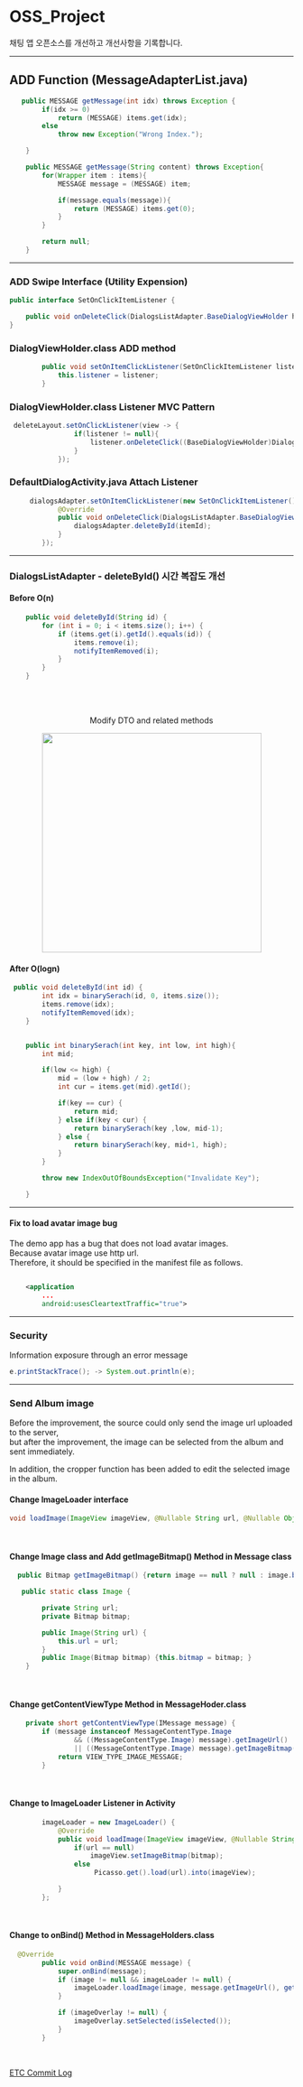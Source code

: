 # OSS_Project 

채팅 앱 오픈소스를 개선하고 개선사항을 기록합니다.

---

## ADD Function (MessageAdapterList.java)

```java
   public MESSAGE getMessage(int idx) throws Exception {
        if(idx >= 0)
            return (MESSAGE) items.get(idx);
        else
            throw new Exception("Wrong Index.");

    }

    public MESSAGE getMessage(String content) throws Exception{
        for(Wrapper item : items){
            MESSAGE message = (MESSAGE) item;

            if(message.equals(message)){
                return (MESSAGE) items.get(0);
            }
        }

        return null;
    }

```

---

### ADD Swipe Interface (Utility Expension)

```java
public interface SetOnClickItemListener {

    public void onDeleteClick(DialogsListAdapter.BaseDialogViewHolder holder, View view, String itemId, int getAdapterPosition);
}

```

### DialogViewHolder.class ADD method
```java (
        public void setOnItemClickListener(SetOnClickItemListener listener) {
            this.listener = listener;
        }

```

###  DialogViewHolder.class Listener MVC Pattern

```java
 deleteLayout.setOnClickListener(view -> {
                if(listener != null){
                    listener.onDeleteClick((BaseDialogViewHolder)DialogViewHolder.this, view, dialog.getId(), getAdapterPosition());
                }
            });
```

###  DefaultDialogActivity.java Attach Listener 

```java
     dialogsAdapter.setOnItemClickListener(new SetOnClickItemListener() {
            @Override
            public void onDeleteClick(DialogsListAdapter.BaseDialogViewHolder holder, View view, String itemId, int getAdapterPosition) {
                dialogsAdapter.deleteById(itemId);
            }
        });
```

---

### DialogsListAdapter - deleteById() 시간 복잡도 개선 

#### Before O(n)
```java
    public void deleteById(String id) {
        for (int i = 0; i < items.size(); i++) {
            if (items.get(i).getId().equals(id)) {
                items.remove(i);
                notifyItemRemoved(i);
            }
        }
    }

```

<br><br>
<p align="center"> Modify DTO and related methods </p>
<p align="center"> <img width="389" src="https://user-images.githubusercontent.com/54762273/211431826-5d14b3cb-8d64-4bca-897e-68a0f9def123.png"> </p>

#### After O(logn)

```java
 public void deleteById(int id) {
        int idx = binarySerach(id, 0, items.size());
        items.remove(idx);
        notifyItemRemoved(idx);
    }


    public int binarySerach(int key, int low, int high){
        int mid;

        if(low <= high) {
            mid = (low + high) / 2;
            int cur = items.get(mid).getId();

            if(key == cur) {
                return mid;
            } else if(key < cur) {
                return binarySerach(key ,low, mid-1);
            } else {
                return binarySerach(key, mid+1, high);
            }
        }

        throw new IndexOutOfBoundsException("Invalidate Key");

    }
```

----
#### Fix to load avatar image bug

The demo app has a bug that does not load avatar images. <br>
Because avatar image use http url. <br>
Therefore, it should be specified in the manifest file as follows.

``` xml

    <application
        ...
        android:usesCleartextTraffic="true">
```
----
### Security

Information exposure through an error message

```java
e.printStackTrace(); -> System.out.println(e);
```
---
### Send Album image
Before the improvement, the source could only send the image url uploaded to the server, <br>
but after the improvement, the image can be selected from the album and sent immediately.

In addition, the cropper function has been added to edit the selected image in the album.

#### Change ImageLoader interface 

```java
void loadImage(ImageView imageView, @Nullable String url, @Nullable Object payload, @Nullable Bitmap bitmap);
```

<br>

####  Change Image class and Add getImageBitmap() Method in Message class

```java
  public Bitmap getImageBitmap() {return image == null ? null : image.bitmap;}

   public static class Image {

        private String url;
        private Bitmap bitmap;

        public Image(String url) {
            this.url = url;
        }
        public Image(Bitmap bitmap) {this.bitmap = bitmap; }
    }

```

<br>

#### Change getContentViewType Method in MessageHoder.class

```java
    private short getContentViewType(IMessage message) {
        if (message instanceof MessageContentType.Image
                && ((MessageContentType.Image) message).getImageUrl() != null
                || ((MessageContentType.Image) message).getImageBitmap() != null) {
            return VIEW_TYPE_IMAGE_MESSAGE;
        }

```

<br>

#### Change to ImageLoader Listener in Activity

```java
        imageLoader = new ImageLoader() {
            @Override
            public void loadImage(ImageView imageView, @Nullable String url, @Nullable Object payload, @Nullable Bitmap bitmap) {
                if(url == null)
                    imageView.setImageBitmap(bitmap);
                else
                     Picasso.get().load(url).into(imageView);

            }
        };
```

<br>

#### Change to onBind() Method in MessageHolders.class

``` java
  @Override
        public void onBind(MESSAGE message) {
            super.onBind(message);
            if (image != null && imageLoader != null) {
                imageLoader.loadImage(image, message.getImageUrl(), getPayloadForImageLoader(message), message.getImageBitmap());
            }

            if (imageOverlay != null) {
                imageOverlay.setSelected(isSelected());
            }
        }
```

<br>

<a href="https://github.com/sey2/OSS_Project/commit/a333013f221fee56a125e91eb3d05acdad0e1ab2"> ETC Commit Log </a>
